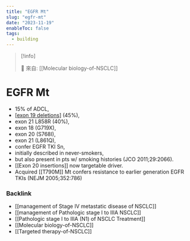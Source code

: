 ```yaml
---
title: "EGFR Mt"
slug: "egfr-mt"
date: "2023-11-19"
enableToc: false
tags:
  - building
---
```


> [!info]
>
> 🌱 來自: [[Molecular biology-of-NSCLC]]

# EGFR Mt

- 15% of ADCL,
- [[exon 19 deletions]](LREA) (45%),
- exon 21 L858R (40%),
- exon 18 (G719X),
- exon 20 (S768I),
- exon 21 (L861Q),
- confer EGFR TKI Sn,
- initially described in never-smokers,
- but also present in pts w/ smoking histories (JCO 2011;29:2066).
- [[Exon 20 insertions]] now targetable driver.
- Acquired [[T790M]] Mt confers resistance to earlier generation EGFR TKIs (NEJM 2005;352:786)

### Backlink

- [[management of Stage IV metastatic disease of NSCLC]]
- [[management of Pathologic stage I to IIIA NSCLC]]
- [[Pathologic stage I to IIIA (N1) of NSCLC Treatment]]
- [[Molecular biology-of-NSCLC]]
- [[Targeted therapy-of-NSCLC]]
